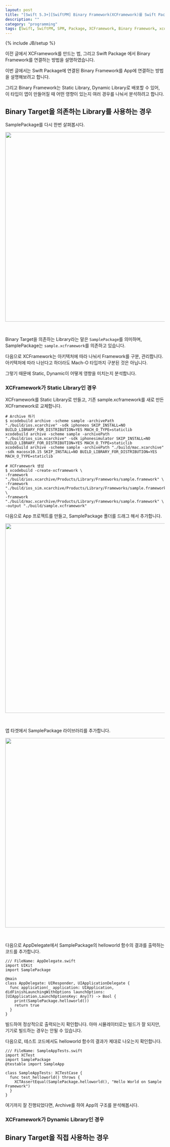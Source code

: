 ```yaml
---
layout: post
title: "[Swift 5.3+][SwiftPM] Binary Framework(XCFramework)를 Swift Package로 배포하기(2) - App에서 Binary Framework 사용하기"
description: ""
category: "programming"
tags: [Swift, SwiftPM, SPM, Package, XCFramework, Binary Framework, xcodebuild, archive]
---
```

{% include JB/setup %}

이전 글에서 XCFramework를 만드는 법, 그리고 Swift Package 에서 Binary Framework를 연결하는 방법을 설명하였습니다. 

이번 글에서는 Swift Package에 연결된 Binary Framework를 App에 연결하는 방법을 설명해보려고 합니다.

그리고 Binary Framework는 Static Library, Dynamic Library로 배포할 수 있어, 이 타입이 앱이 만들어질 때 어떤 영향이 있는지 여러 경우를 나눠서 분석하려고 합니다.

## Binary Target을 의존하는 Library를 사용하는 경우

SamplePackage를 다시 한번 살펴봅시다.

<p style="text-align:center;">
<img src="{{ site.development_url }}/image/2020/10/20201015_01.png" style="width: 600px"/>
</p><br/>

Binary Target을 의존하는 Library라는 말은 `SamplePackage`를 의미하며, SamplePackage는 `sample.xcframework`를 의존하고 있습니다. 

다음으로 XCFramework는 아키텍처에 따라 나눠서 Framework를 구분, 관리합니다. 아키텍처에 따라 나뉜다고 하더라도 Mach-O 타입까지 구분된 것은 아닙니다. 

그렇기 때문에 Static, Dynamic이 어떻게 영향을 미치는지 분석합니다.

### XCFramework가 Static Library인 경우

XCFramework를 Static Library로 만들고, 기존 sample.xcframework를 새로 만든 XCFramework로 교체합니다.

```
# Archive 하기
$ xcodebuild archive -scheme sample -archivePath "./build/ios.xcarchive" -sdk iphoneos SKIP_INSTALL=NO BUILD_LIBRARY_FOR_DISTRIBUTION=YES MACH_O_TYPE=staticlib
xcodebuild archive -scheme sample -archivePath "./build/ios_sim.xcarchive" -sdk iphonesimulator SKIP_INSTALL=NO BUILD_LIBRARY_FOR_DISTRIBUTION=YES MACH_O_TYPE=staticlib
xcodebuild archive -scheme sample -archivePath "./build/mac.xcarchive" -sdk macosx10.15 SKIP_INSTALL=NO BUILD_LIBRARY_FOR_DISTRIBUTION=YES MACH_O_TYPE=staticlib

# XCFramework 생성
$ xcodebuild -create-xcframework \
-framework "./build/ios.xcarchive/Products/Library/Frameworks/sample.framework" \
-framework "./build/ios_sim.xcarchive/Products/Library/Frameworks/sample.framework" \
-framework "./build/mac.xcarchive/Products/Library/Frameworks/sample.framework" \
-output "./build/sample.xcframework"
```

다음으로 App 프로젝트를 만들고, SamplePackage 폴더를 드래그 해서 추가합니다.

<p style="text-align:center;">
<img src="{{ site.development_url }}/image/2020/10/20201015_02.png" style="width: 600px"/>
</p><br/>

앱 타겟에서 SamplePackage 라이브러리를 추가합니다.

<p style="text-align:center;">
<img src="{{ site.development_url }}/image/2020/10/20201015_03.png" style="width: 600px"/>
</p><br/>

다음으로 AppDelegate에서 SamplePackage의 helloworld 함수의 결과를 출력하는 코드를 추가합니다.

```
/// FileName: AppDelegate.swift
import UIKit
import SamplePackage

@main
class AppDelegate: UIResponder, UIApplicationDelegate {
  func application(_ application: UIApplication, didFinishLaunchingWithOptions launchOptions: [UIApplication.LaunchOptionsKey: Any]?) -> Bool {
    print(SamplePackage.helloworld())
    return true
  }
}
```

빌드하여 정상적으로 출력되는지 확인합니다. 아마 시뮬레이터로는 빌드가 잘 되지만, 기기로 빌드하는 경우는 안될 수 있습니다.

다음으로, 테스트 코드에서도 helloworld 함수의 결과가 제대로 나오는지 확인합니다.

```
/// FileName: SampleAppTests.swift
import XCTest
import SamplePackage
@testable import SampleApp

class SampleAppTests: XCTestCase {
  func test_helloworld() throws {
    XCTAssertEqual(SamplePackage.helloworld(), "Hello World on Sample Framework")
  }
}
```

여기까지 잘 진행되었다면, Archive를 하여 App의 구조를 분석해봅시다.

### XCFramework가 Dynamic Library인 경우

## Binary Target을 직접 사용하는 경우
<!--

Swift 5.3에서 여러 개의 XCFramework를 포함하는 Swift Package를 만들어서 배포할 수 있게 되었습니다. 즉, 소스가 공개되지 않은 3rd Party 라이브러리를 어떻게 잘 해서 Swift Package로 배포할 수 있다는 이야기입니다.

XCFramework 관련해서 [이전 글]({{  site.production_url }}/ios/mac/ios-wwdc-2019-binary-frameworks-in-swift-little-summary-and-translate)에서 참고하시면 좋습니다.

대부분의 3rd Party 라이브러리는 Static Library, 또는 Dynamic Library로 배포합니다. 만약에 Mach-O 타입인 Static, Dynamic을 모른다면 먼저 공부하고 이 글을 보시는 것을 추천드립니다.

이 글은 XCFramework를 만들어서 Swift Package로 만들어 사용하는 방법, App에서 사용하는 경우, 프레임워크에서 사용하는 경우 등 여러 경우를 나눠서 분석하려고 합니다. 

그 중 첫번째로 XCFramework를 만들어서 Swift Package로 만드는 방법을 설명하려고 합니다.

## Swift Package에서 XCFramework 사용하기

### XCFramework 만들기

첫번째로, Framework 프로젝트를 생성합니다.

<p style="text-align:center;">
<img src="{{ site.production_url }}/image/2020/10/20201010_01.png" style="width: 600px"/>
</p><br/>

그리고 문자열 `"Hello World on Sample Framework"`를 반환하는 함수를 만들고, 추가로 a1 부터 a100 이름을 가진 Dummy 함수를 만듭니다.

<p style="text-align:center;">
<img src="{{ site.production_url }}/image/2020/10/20201010_02.png" style="width: 600px"/>
</p><br/>

다음으로, 해당 프로젝트의 경로로 터미널을 열어 iPhoneOS, iPhoneSimulator SDK으로 각각 아카이브 파일을 만들고 XCFramework를 생성합니다.

```
# Archive 하기
$ xcodebuild archive -scheme sample -archivePath "./build/ios.xcarchive" -sdk iphoneos SKIP_INSTALL=NO BUILD_LIBRARY_FOR_DISTRIBUTION=YES
xcodebuild archive -scheme sample -archivePath "./build/ios_sim.xcarchive" -sdk iphonesimulator SKIP_INSTALL=NO BUILD_LIBRARY_FOR_DISTRIBUTION=YES
xcodebuild archive -scheme sample -archivePath "./build/mac.xcarchive" -sdk macosx10.15 SKIP_INSTALL=NO BUILD_LIBRARY_FOR_DISTRIBUTION=YES

# XCFramework 생성
$ xcodebuild -create-xcframework \
-framework "./build/ios.xcarchive/Products/Library/Frameworks/sample.framework" \
-framework "./build/ios_sim.xcarchive/Products/Library/Frameworks/sample.framework" \
-framework "./build/mac.xcarchive/Products/Library/Frameworks/sample.framework" \
-output "./build/sample.xcframework"
```

다음과 같이 XCFramework가 만들어졌습니다.

<p style="text-align:center;">
<img src="{{ site.production_url }}/image/2020/10/20201010_03.png" style="width: 600px"/>
</p><br/>

### Swift Package에서 XCFramework 사용하기

명령어로 Swift Package를 만들어봅시다.

```
$ mkdir SamplePackage
$ mkdir -p SamplePackage/BinaryFramework
$ cp -r build/sample.xcframework SamplePackage/BinaryFramework
$ cd SamplePackage
$ swift package init --type library
```

<p style="text-align:center;">
<img src="{{ site.production_url }}/image/2020/10/20201010_04.png" style="width: 600px"/>
</p><br/>

다음으로 위에서 만들었던 `sample.xcframework`를 SamplePackage에서 binaryTarget으로 추가할 수 있습니다. 이 기능은 Swift 5.3부터 Binary Framework인 XCFramework를 묶을 수 있습니다.

<p style="text-align:center;">
<img src="{{ site.production_url }}/image/2020/10/20201010_05.png" style="width: 600px"/>
</p><br/>

다음으로, `SamplePackage.swift` 로 이동하여 sample 프레임워크의 helloworld 함수의 결과를 반환하는 코드를 작성합니다. 그리고 b1 ~ b100 이름을 가진 Dummy 함수를 작성합니다.

```
import sample

public func helloworld() -> String {
  sample.helloworld()
}

public func b1() {}
public func b2() {}
...
public func b100() {}
```

다음으로 `SamplePackageTests.swift`으로 이동하여 SamplePackage의 helloworld 함수가 반환하는 문자열이 sample 프레임워크에서 반환하는 문자열과 일치하는지 확인합니다.

<p style="text-align:center;">
<img src="{{ site.production_url }}/image/2020/10/20201010_06.png" style="width: 600px"/>
</p><br/>

테스트 코드가 성공하였으므로 Swift Package에서 XCFramework 연결하는 것이 가능함을 확인하였습니다.

이어서 다양한 경우를 설명하도록 하겠습니다.

## 참고자료

* Apple Document
  * [Distributing Binary Frameworks as Swift Packages](https://developer.apple.com/documentation/swift_packages/distributing_binary_frameworks_as_swift_packages)

-->